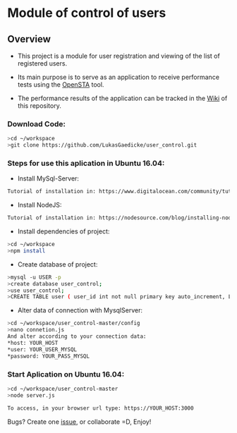 # Module of control of users #


## Overview ##

* This project is a module for user registration and viewing of the list of registered users.

* Its main purpose is to serve as an application to receive performance tests using the [OpenSTA](http://opensta.org/) tool.

* The performance results of the application can be tracked in the [Wiki](https://github.com/LukasGaedicke/user_control/wiki) of this repository.

### Download Code: ###

```bash
>cd ~/workspace
>git clone https://github.com/LukasGaedicke/user_control.git
```

### Steps for use this aplication in Ubuntu 16.04: ###

* Install MySql-Server:
```bash
Tutorial of installation in: https://www.digitalocean.com/community/tutorials/how-to-install-mysql-on-ubuntu-16-04
```

* Install NodeJS:
```bash
Tutorial of installation in: https://nodesource.com/blog/installing-node-js-tutorial-ubuntu/
```

* Install dependencies of project:
```bash
>cd ~/workspace
>npm install 
```

* Create database of project:
```bash
>mysql -u USER -p
>create database user_control;
>use user_control;
>CREATE TABLE user ( user_id int not null primary key auto_increment, LastName varchar(255), FirstName varchar(255), Address varchar(255), City varchar(255) );
```
* Alter data of connection with MysqlServer: 
```bash
>cd ~/workspace/user_control-master/config
>nano connetion.js
And alter according to your connection data:
*host: YOUR_HOST
*user: YOUR_USER_MYSQL
*password: YOUR_PASS_MYSQL
```

### Start Aplication on Ubuntu 16.04: ###
```bash
>cd ~/workspace/user_control-master
>node server.js

To access, in your browser url type: https://YOUR_HOST:3000 
```

Bugs? Create one [issue](https://github.com/LukasGaedicke/user_control/issues), or collaborate =D, Enjoy! 

